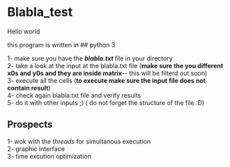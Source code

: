 # Blabla_test

Hello world 

this program is written in ## python 3

1- make sure you have the <b>*blabla.txt* </b>file in your directory  
2- take a look at the input at the blabla.txt file  (<b>make sure the you different x0s and y0s and they are inside matrix</b>-- this will be filterd out soon)  
3- execute all the cells   (<b>to execute make sure the input file does not contain result</b>)  
4- check again blabla.txt file and verify results   
5- do it with other inputs ;)  ( do not forget the structure of the file :D)


## Prospects

1- wok with the *threads* for simultanous execution  
2- graphic interface  
3- time excution optimization
